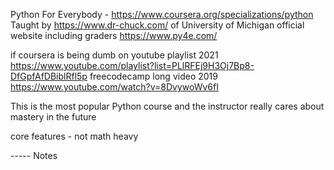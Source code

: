 
Python For Everybody - https://www.coursera.org/specializations/python
Taught by https://www.dr-chuck.com/ of University of Michigan
official website including graders https://www.py4e.com/

if coursera is being dumb on youtube
playlist 2021 https://www.youtube.com/playlist?list=PLlRFEj9H3Oj7Bp8-DfGpfAfDBiblRfl5p
freecodecamp long video 2019 https://www.youtube.com/watch?v=8DvywoWv6fI

This is the most popular Python course and the instructor really cares about mastery in the future

core features - not math heavy

----- Notes







